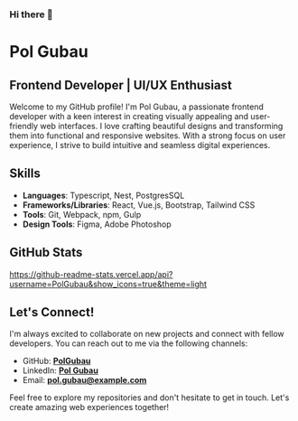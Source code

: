 ### Hi there 👋

<!--
**PolGubau/PolGubau** is a ✨ _special_ ✨ repository because its `README.md` (this file) appears on your GitHub profile.

Here are some ideas to get you started:

- 🔭 I’m currently working on ...
- 🌱 I’m currently learning ...
- 👯 I’m looking to collaborate on ...
- 🤔 I’m looking for help with ...
- 💬 Ask me about ...
- 📫 How to reach me: ...
- 😄 Pronouns: ...
- ⚡ Fun fact: ...
-->
# **Pol Gubau**

## **Frontend Developer | UI/UX Enthusiast**

Welcome to my GitHub profile! I'm Pol Gubau, a passionate frontend developer with a keen interest in creating visually appealing and user-friendly web interfaces. I love crafting beautiful designs and transforming them into functional and responsive websites. With a strong focus on user experience, I strive to build intuitive and seamless digital experiences.

## **Skills**

- **Languages**: Typescript, Nest, PostgresSQL
- **Frameworks/Libraries**: React, Vue.js, Bootstrap, Tailwind CSS
- **Tools**: Git, Webpack, npm, Gulp
- **Design Tools**: Figma, Adobe Photoshop


## **GitHub Stats**

https://github-readme-stats.vercel.app/api?username=PolGubau&show_icons=true&theme=light

## **Let's Connect!**

I'm always excited to collaborate on new projects and connect with fellow developers. You can reach out to me via the following channels:

- GitHub: **[PolGubau](https://github.com/PolGubau)**
- LinkedIn: **[Pol Gubau](https://www.linkedin.com/in/pol-gubau/)**
- Email: **[pol.gubau@example.com](mailto:pol.gubau@example.com)**

Feel free to explore my repositories and don't hesitate to get in touch. Let's create amazing web experiences together!
